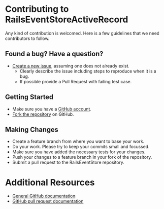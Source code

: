# Contributing to RailsEventStoreActiveRecord

Any kind of contribution is welcomed. Here is a few guidelines that we need contributors to follow.

## Found a bug? Have a question?

* [Create a new issue](https://github.com/arkency/rails_event_store_active_record/issues/new), assuming one does not already exist.
  * Clearly describe the issue including steps to reproduce when it is a bug.
  * If possible provide a Pull Request with failing test case.

## Getting Started

* Make sure you have a [GitHub account](https://github.com/signup/free).
* [Fork the repository](https://help.github.com/articles/fork-a-repo/) on GitHub.

## Making Changes

* Create a feature branch from where you want to base your work.
* Do your work. Please try to keep your commits small and focussed.
* Make sure you have added the necessary tests for your changes.
* Push your changes to a feature branch in your fork of the repository.
* Submit a pull request to the RailsEventStore repository.

# Additional Resources

* [General GitHub documentation](http://help.github.com/)
* [GitHub pull request documentation](http://help.github.com/send-pull-requests/)
